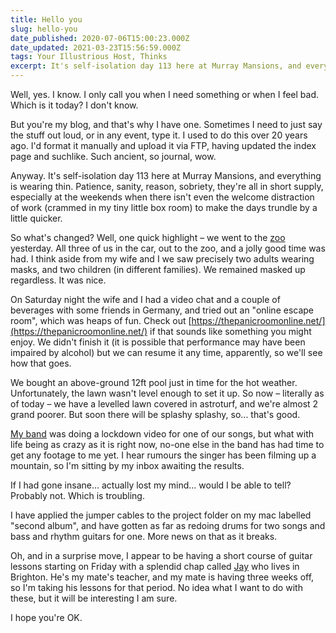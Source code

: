```yaml
---
title: Hello you
slug: hello-you
date_published: 2020-07-06T15:00:23.000Z
date_updated: 2021-03-23T15:56:59.000Z
tags: Your Illustrious Host, Thinks
excerpt: It's self-isolation day 113 here at Murray Mansions, and everything is wearing thin.
---
```


Well, yes. I know. I only call you when I need something or when I feel bad. Which is it today? I don't know.

But you're my blog, and that's why I have one. Sometimes I need to just say the stuff out loud, or in any event, type it. I used to do this over 20 years ago. I'd format it manually and upload it via FTP, having updated the index page and suchlike. Such ancient, so journal, wow.

Anyway. It's self-isolation day 113 here at Murray Mansions, and everything is wearing thin. Patience, sanity, reason, sobriety, they're all in short supply, especially at the weekends when there isn't even the welcome distraction of work (crammed in my tiny little box room) to make the days trundle by a little quicker.

So what's changed? Well, one quick highlight – we went to the [zoo](https://www.zsl.org/zsl-whipsnade-zoo) yesterday. All three of us in the car, out to the zoo, and a jolly good time was had. I think aside from my wife and I we saw precisely two adults wearing masks, and two children (in different families). We remained masked up regardless. It was nice.

On Saturday night the wife and I had a video chat and a couple of beverages with some friends in Germany, and tried out an "online escape room", which was heaps of fun. Check out [https://thepanicroomonline.net/](https://thepanicroomonline.net/) if that sounds like something you might enjoy. We didn't finish it (it is possible that performance may have been impaired by alcohol) but we can resume it any time, apparently, so we'll see how that goes.

We bought an above-ground 12ft pool just in time for the hot weather. Unfortunately, the lawn wasn't level enough to set it up. So now – literally as of today – we have a levelled lawn covered in astroturf, and we're almost 2 grand poorer. But soon there will be splashy splashy, so... that's good.

[My band](https://indigodown.com/) was doing a lockdown video for one of our songs, but what with life being as crazy as it is right now, no-one else in the band has had time to get any footage to me yet. I hear rumours the singer has been filming up a mountain, so I'm sitting by my inbox awaiting the results.

If I had gone insane... actually lost my mind... would I be able to tell? Probably not. Which is troubling.

I have applied the jumper cables to the project folder on my mac labelled "second album", and have gotten as far as redoing drums for two songs and bass and rhythm guitars for one. More news on that as it breaks.

Oh, and in a surprise move, I appear to be having a short course of guitar lessons starting on Friday with a splendid chap called [Jay](http://www.jayparmar.com/) who lives in Brighton. He's my mate's teacher, and my mate is having three weeks off, so I'm taking his lessons for that period. No idea what I want to do with these, but it will be interesting I am sure.

I hope you're OK. 
